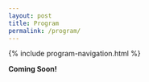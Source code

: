 ```yaml
---
layout: post
title: Program
permalink: /program/
---
```


{% include program-navigation.html %}

**Coming Soon!**

